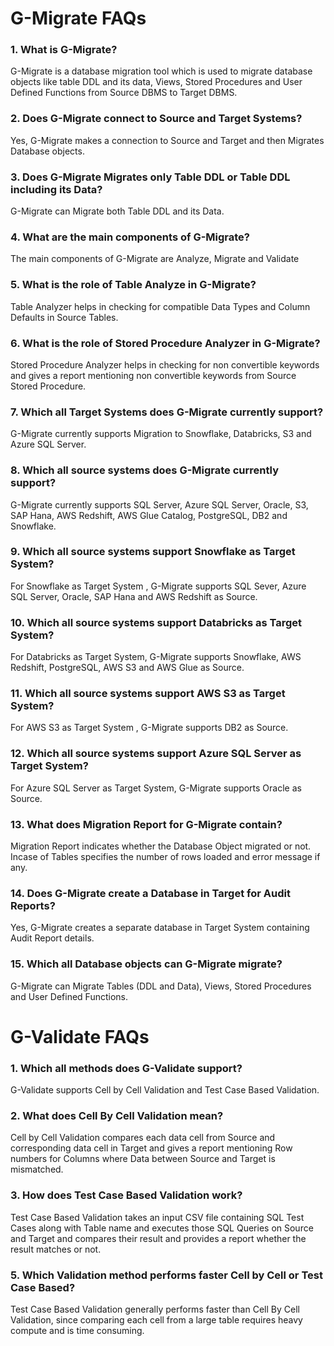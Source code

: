 # G-Migrate FAQs 

### 1. What is G-Migrate?
G-Migrate is a database migration tool which is used to migrate database objects like table DDL and its data, Views, Stored Procedures and User Defined Functions from Source DBMS to Target DBMS. 

### 2. Does G-Migrate connect to Source and Target Systems? 
Yes, G-Migrate makes a connection to Source and Target and then Migrates Database objects. 

### 3. Does G-Migrate Migrates only Table DDL or Table DDL including its Data? 
G-Migrate can Migrate both Table DDL and its Data. 

### 4. What are the main components of G-Migrate? 
The main components of G-Migrate are Analyze, Migrate and Validate 

### 5. What is the role of Table Analyze in G-Migrate? 
Table Analyzer helps in checking for compatible Data Types and Column Defaults in Source Tables. 

### 6. What is the role of Stored Procedure Analyzer in G-Migrate? 
Stored Procedure Analyzer helps in checking for non convertible keywords and gives a report mentioning non convertible keywords from Source Stored Procedure. 

### 7. Which all Target Systems does G-Migrate currently support? 
G-Migrate currently supports Migration to Snowflake, Databricks, S3 and Azure SQL Server. 

### 8. Which all source systems does G-Migrate currently support? 
G-Migrate currently supports SQL Server, Azure SQL Server, Oracle, S3, SAP Hana, AWS Redshift, AWS Glue Catalog, PostgreSQL, DB2 and Snowflake. 

### 9. Which all source systems support Snowflake as Target System? 
For Snowflake as Target System , G-Migrate supports SQL Sever, Azure SQL Server, Oracle, SAP Hana and AWS Redshift as Source. 

### 10. Which all source systems support Databricks as Target System? 
For Databricks as Target System, G-Migrate supports Snowflake, AWS Redshift, PostgreSQL, AWS S3 and AWS Glue as Source. 

### 11. Which all source systems support AWS S3 as Target System? 
For AWS S3 as Target System , G-Migrate supports DB2 as Source. 

### 12. Which all source systems support Azure SQL Server as Target System? 
For Azure SQL Server as Target System, G-Migrate supports Oracle as Source. 

### 13. What does Migration Report for G-Migrate contain? 
Migration Report indicates whether the Database Object migrated or not. Incase of Tables specifies the number of rows loaded and error message if any. 

### 14. Does G-Migrate create a Database in Target for Audit Reports? 
Yes, G-Migrate creates a separate database in Target System containing Audit Report details. 

### 15. Which all Database objects can G-Migrate migrate? 
G-Migrate can Migrate Tables (DDL and Data), Views, Stored Procedures and User Defined Functions. 

# G-Validate FAQs 
### 1. Which all methods does G-Validate support? 
G-Validate supports Cell by Cell Validation and Test Case Based Validation. 

### 2. What does Cell By Cell Validation mean? 
Cell by Cell Validation compares each data cell  from Source and corresponding data cell in Target and gives a report mentioning Row numbers for Columns where Data between Source and Target is mismatched. 

### 3. How does Test Case Based Validation work? 
Test Case Based Validation takes an  input CSV file containing SQL Test Cases along with Table name and executes those SQL Queries on Source and Target and compares their result and provides a report whether the result matches or not. 

### 5. Which Validation method performs faster Cell by Cell or Test Case Based? 
Test Case Based Validation generally performs faster than Cell By Cell Validation, since comparing each cell from a large table requires heavy compute and is time consuming.  
